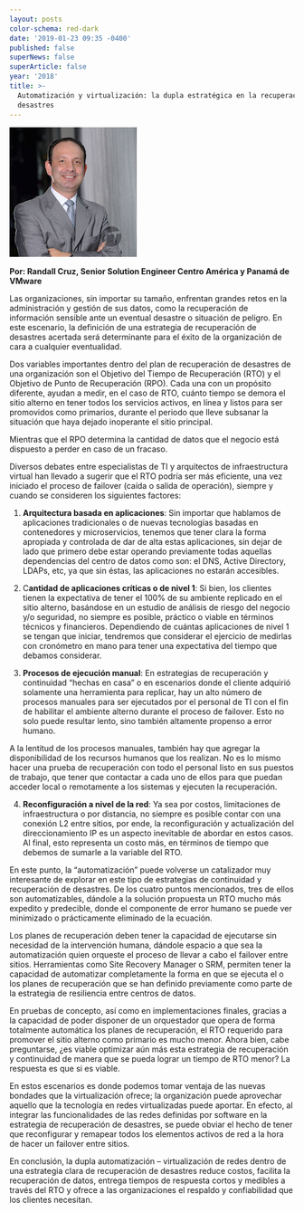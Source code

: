 ```yaml
---
layout: posts
color-schema: red-dark
date: '2019-01-23 09:35 -0400'
published: false
superNews: false
superArticle: false
year: '2018'
title: >-
  Automatización y virtualización: la dupla estratégica en la recuperación de
  desastres
---
```

![](https://raw.githubusercontent.com/itnewslat/assets/master/img/300x300/Randall-Cruz.jpg)

**Por: Randall Cruz, Senior Solution Engineer Centro América y Panamá de VMware**
   
Las organizaciones, sin importar su tamaño, enfrentan grandes retos en la administración y gestión de sus datos, como la recuperación de información sensible ante un eventual desastre o situación de peligro. En este escenario, la definición de una estrategia de recuperación de desastres acertada será determinante para el éxito de la organización de cara a cualquier eventualidad. 

Dos variables importantes dentro del plan de recuperación de desastres de una organización son el Objetivo del Tiempo de Recuperación (RTO) y el Objetivo de Punto de Recuperación (RPO). Cada una con un propósito diferente, ayudan a medir, en el caso de RTO, cuánto tiempo se demora el sitio alterno en tener todos los servicios activos, en línea y listos para ser promovidos como primarios, durante el periodo que lleve subsanar la situación que haya dejado inoperante el sitio principal. 

Mientras que el RPO determina la cantidad de datos que el negocio está dispuesto a perder en caso de un fracaso.

Diversos debates entre especialistas de TI y arquitectos de infraestructura virtual han llevado a sugerir que el RTO podría ser más eficiente, una vez iniciado el proceso de failover (caída o salida de operación), siempre y cuando se consideren los siguientes factores: 

1.	**Arquitectura basada en aplicaciones**: Sin importar que hablamos de aplicaciones tradicionales o de nuevas tecnologías basadas en contenedores y microservicios, tenemos que tener clara la forma apropiada y controlada de dar de alta estas aplicaciones, sin dejar de lado que primero debe estar operando previamente todas aquellas dependencias del centro de datos como son: el DNS, Active Directory, LDAPs, etc, ya que sin éstas, las aplicaciones no estarán accesibles.

2.	C**antidad de aplicaciones críticas o de nivel 1**: Si bien, los clientes tienen la expectativa de tener el 100% de su ambiente replicado en el sitio alterno, basándose en un estudio de análisis de riesgo del negocio y/o seguridad, no siempre es posible, práctico o viable en términos técnicos y financieros. Dependiendo de cuántas aplicaciones de nivel 1 se tengan que iniciar, tendremos que considerar el ejercicio de medirlas con cronómetro en mano para tener una expectativa del tiempo que debamos considerar.

3.	**Procesos de ejecución manual**: En estrategias de recuperación y continuidad “hechas en casa” o en escenarios donde el cliente adquirió solamente una herramienta para replicar, hay un alto número de procesos manuales para ser ejecutados por el personal de TI con el fin de habilitar el ambiente alterno durante el proceso de failover. Esto no solo puede resultar lento, sino también altamente propenso a error humano. 

A la lentitud de los procesos manuales, también hay que agregar la disponibilidad de los recursos humanos que los realizan. No es lo mismo hacer una prueba de recuperación con todo el personal listo en sus puestos de trabajo, que tener que contactar a cada uno de ellos para que puedan acceder local o remotamente a los sistemas y ejecuten la recuperación. 

4.	**Reconfiguración a nivel de la red**: Ya sea por costos, limitaciones de infraestructura o por distancia, no siempre es posible contar con una conexión L2 entre sitios, por ende, la reconfiguración y actualización del direccionamiento IP es un aspecto inevitable de abordar en estos casos. Al final, esto representa un costo más, en términos de tiempo que debemos de sumarle a la variable del RTO.

En este punto, la “automatización” puede volverse un catalizador muy interesante de explorar en este tipo de estrategias de continuidad y recuperación de desastres. De los cuatro puntos mencionados, tres de ellos son automatizables, dándole a la solución propuesta un RTO mucho más expedito y predecible, donde el componente de error humano se puede ver minimizado o prácticamente eliminado de la ecuación.

Los  planes de recuperación deben tener la capacidad de ejecutarse sin necesidad de la intervención humana, dándole espacio a que sea la automatización quien orqueste el proceso de llevar a cabo el failover entre sitios. Herramientas como Site Recovery Manager o SRM, permiten tener la capacidad de automatizar completamente la forma en que se ejecuta el o los planes de recuperación que se han definido previamente como parte de la estrategia de resiliencia entre centros de datos. 

En pruebas de concepto, así como en implementaciones finales, gracias a la capacidad de poder disponer de un orquestador que opera de forma totalmente automática los planes de recuperación, el RTO requerido para promover el sitio alterno como primario es mucho menor. Ahora bien, cabe preguntarse, ¿es viable optimizar aún más esta estrategia de recuperación y continuidad de manera que se pueda lograr un tiempo de RTO menor? La respuesta es que si es viable.

En estos escenarios es donde podemos tomar ventaja de las nuevas bondades que la virtualización ofrece; la organización puede aprovechar aquello que la tecnología en redes virtualizadas puede aportar. En efecto, al integrar las funcionalidades de las redes definidas por software en la estrategia de recuperación de desastres, se puede obviar el hecho de tener que reconfigurar y remapear todos los elementos activos de red a la hora de hacer un failover entre sitios. 

En conclusión, la dupla automatización – virtualización de redes dentro de una estrategia clara de recuperación de desastres reduce costos, facilita la recuperación de datos, entrega tiempos de respuesta cortos y medibles a través del RTO y ofrece a las organizaciones el respaldo y confiabilidad que los clientes necesitan.
